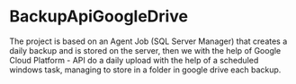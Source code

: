 # BackupApiGoogleDrive
The project is based on an Agent Job (SQL Server Manager) that creates a daily backup and is stored on the server, then we with the help of Google Cloud Platform - API do a daily upload with the help of a scheduled windows task, managing to store in a folder in google drive each backup.
